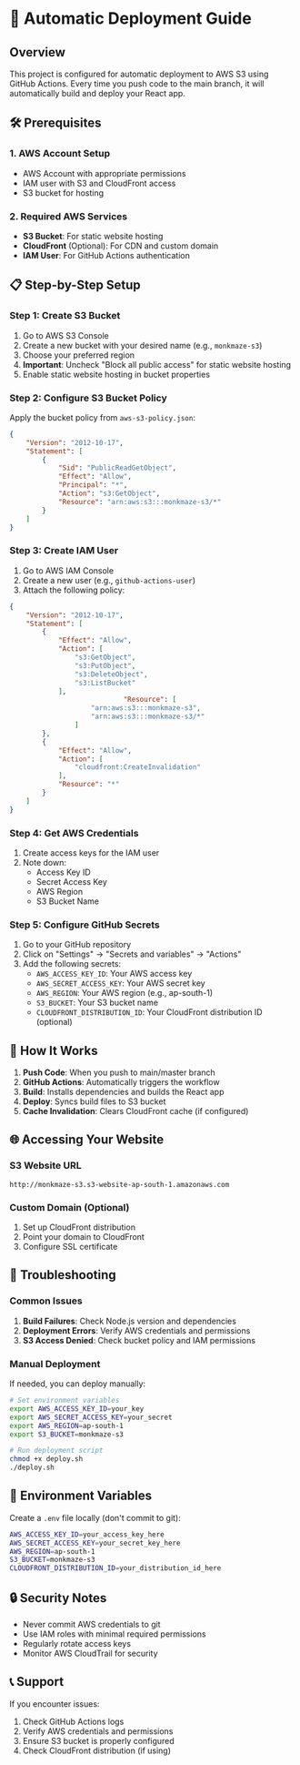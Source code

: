 # 🚀 Automatic Deployment Guide

## Overview
This project is configured for automatic deployment to AWS S3 using GitHub Actions. Every time you push code to the main branch, it will automatically build and deploy your React app.

## 🛠️ Prerequisites

### 1. AWS Account Setup
- AWS Account with appropriate permissions
- IAM user with S3 and CloudFront access
- S3 bucket for hosting

### 2. Required AWS Services
- **S3 Bucket**: For static website hosting
- **CloudFront** (Optional): For CDN and custom domain
- **IAM User**: For GitHub Actions authentication

## 📋 Step-by-Step Setup

### Step 1: Create S3 Bucket
1. Go to AWS S3 Console
2. Create a new bucket with your desired name (e.g., `monkmaze-s3`)
3. Choose your preferred region
4. **Important**: Uncheck "Block all public access" for static website hosting
5. Enable static website hosting in bucket properties

### Step 2: Configure S3 Bucket Policy
Apply the bucket policy from `aws-s3-policy.json`:
```json
{
    "Version": "2012-10-17",
    "Statement": [
        {
            "Sid": "PublicReadGetObject",
            "Effect": "Allow",
            "Principal": "*",
            "Action": "s3:GetObject",
            "Resource": "arn:aws:s3:::monkmaze-s3/*"
        }
    ]
}
```

### Step 3: Create IAM User
1. Go to AWS IAM Console
2. Create a new user (e.g., `github-actions-user`)
3. Attach the following policy:
```json
{
    "Version": "2012-10-17",
    "Statement": [
        {
            "Effect": "Allow",
            "Action": [
                "s3:GetObject",
                "s3:PutObject",
                "s3:DeleteObject",
                "s3:ListBucket"
            ],
                            "Resource": [
                    "arn:aws:s3:::monkmaze-s3",
                    "arn:aws:s3:::monkmaze-s3/*"
                ]
        },
        {
            "Effect": "Allow",
            "Action": [
                "cloudfront:CreateInvalidation"
            ],
            "Resource": "*"
        }
    ]
}
```

### Step 4: Get AWS Credentials
1. Create access keys for the IAM user
2. Note down:
   - Access Key ID
   - Secret Access Key
   - AWS Region
   - S3 Bucket Name

### Step 5: Configure GitHub Secrets
1. Go to your GitHub repository
2. Click on "Settings" → "Secrets and variables" → "Actions"
3. Add the following secrets:
   - `AWS_ACCESS_KEY_ID`: Your AWS access key
   - `AWS_SECRET_ACCESS_KEY`: Your AWS secret key
   - `AWS_REGION`: Your AWS region (e.g., ap-south-1)
   - `S3_BUCKET`: Your S3 bucket name
   - `CLOUDFRONT_DISTRIBUTION_ID`: Your CloudFront distribution ID (optional)

## 🔄 How It Works

1. **Push Code**: When you push to main/master branch
2. **GitHub Actions**: Automatically triggers the workflow
3. **Build**: Installs dependencies and builds the React app
4. **Deploy**: Syncs build files to S3 bucket
5. **Cache Invalidation**: Clears CloudFront cache (if configured)

## 🌐 Accessing Your Website

### S3 Website URL
```
http://monkmaze-s3.s3-website-ap-south-1.amazonaws.com
```

### Custom Domain (Optional)
1. Set up CloudFront distribution
2. Point your domain to CloudFront
3. Configure SSL certificate

## 🚨 Troubleshooting

### Common Issues
1. **Build Failures**: Check Node.js version and dependencies
2. **Deployment Errors**: Verify AWS credentials and permissions
3. **S3 Access Denied**: Check bucket policy and IAM permissions

### Manual Deployment
If needed, you can deploy manually:
```bash
# Set environment variables
export AWS_ACCESS_KEY_ID=your_key
export AWS_SECRET_ACCESS_KEY=your_secret
export AWS_REGION=ap-south-1
export S3_BUCKET=monkmaze-s3

# Run deployment script
chmod +x deploy.sh
./deploy.sh
```

## 📝 Environment Variables

Create a `.env` file locally (don't commit to git):
```bash
AWS_ACCESS_KEY_ID=your_access_key_here
AWS_SECRET_ACCESS_KEY=your_secret_key_here
AWS_REGION=ap-south-1
S3_BUCKET=monkmaze-s3
CLOUDFRONT_DISTRIBUTION_ID=your_distribution_id_here
```

## 🔒 Security Notes

- Never commit AWS credentials to git
- Use IAM roles with minimal required permissions
- Regularly rotate access keys
- Monitor AWS CloudTrail for security

## 📞 Support

If you encounter issues:
1. Check GitHub Actions logs
2. Verify AWS credentials and permissions
3. Ensure S3 bucket is properly configured
4. Check CloudFront distribution (if using)
